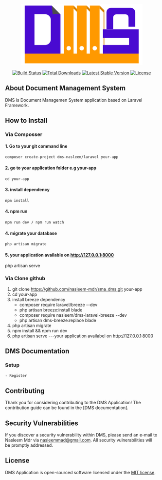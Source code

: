 <p align="center"><a href="https://github.com/nasleem-mdr/sma_dms.git" target="_blank"><img src="https://github.com/nasleem-mdr/sma_dms/blob/master/public/images/logo-dms.svg" width="400"></a></p>

<p align="center">
<a href="https://travis-ci.org/laravel/framework"><img src="https://travis-ci.org/laravel/framework.svg" alt="Build Status"></a>
<a href="https://packagist.org/packages/dms-nasleem/laravel"><img src="https://img.shields.io/packagist/dt/laravel/framework" alt="Total Downloads"></a>
<a href="https://packagist.org/packages/dms-nasleem/laravel"><img src="https://img.shields.io/packagist/v/laravel/framework" alt="Latest Stable Version"></a>
<a href="https://packagist.org/packages/dms-nasleem/laravel"><img src="https://img.shields.io/packagist/l/laravel/framework" alt="License"></a>
</p>

## About Document Management System

DMS is Document Managemen System application based on Laravel Framework. 

## How to Install

### Via Composser
#### 1. Go to your git command line
    composer create-project dms-nasleem/laravel your-app
#### 2. go to your application folder e.g your-app
    cd your-app
#### 3. install dependency
    npm install
#### 4. npm run 
    npm run dev / npm run watch
#### 4.  migrate your database
    php artisan migrate
#### 5.  your application available on http://127.0.0.1:8000
php artisan serve

### Via Clone github
1. git clone https://github.com/nasleem-mdr/sma_dms.git your-app
2. cd your-app
3. install breeze dependency
    - composer require laravel/breeze --dev
    - php artisan breeze:install blade
    - composer require nasleem/dms-laravel-breeze --dev
    - php artisan dms-breeze:replace blade
4. php artisan migrate
5. npm install && npm run dev
6. php artisan serve ---your application availabel on http://127.0.0.1:8000

## DMS Documentation
### Setup
    - Register 

## Contributing

Thank you for considering contributing to the DMS Application! The contribution guide can be found in the [DMS documentation].

## Security Vulnerabilities

If you discover a security vulnerability within DMS, please send an e-mail to Nasleem Mdr via [nasleemmad@gmail.com](mailto:nasleemmad@gmail.com). All security vulnerabilities will be promptly addressed.

## License

DMS Application is open-sourced software licensed under the [MIT license](https://opensource.org/licenses/MIT).

